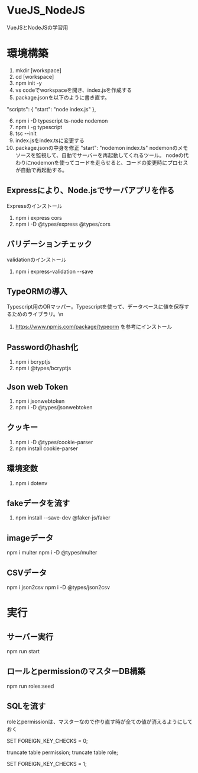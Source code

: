 # VueJS_NodeJS
VueJSとNodeJSの学習用

 # 環境構築

1. mkdir [workspace]
2. cd [workspace]
3. npm init -y
4. vs codeでworkspaceを開き、index.jsを作成する
5. package.jsonを以下のように書き直す。

"scripts": {
   "start": "node index.js"
 },

6. npm i -D typescript ts-node nodemon
7. npm i -g typescript
8. tsc --init
9. index.jsをindex.tsに変更する
10. package.jsonの中身を修正
  "start": "nodemon index.ts" 
nodemonのメモ
ソースを監視して、自動でサーバーを再起動してくれるツール。
nodeの代わりにnodemonを使ってコードを走らせると、コードの変更時にプロセスが自動で再起動する。

## Expressにより、Node.jsでサーバアプリを作る
Expressのインストール
  1. npm i express cors
  2. npm i -D @types/express @types/cors

## バリデーションチェック
validationのインストール
  1. npm i express-validation --save

## TypeORMの導入
Typescript用のORマッパー。Typescriptを使って、データベースに値を保存するためのライブラリ。\n
1. https://www.npmjs.com/package/typeorm を参考にインストール


## Passwordのhash化
1. npm i bcryptjs 
2. npm i @types/bcryptjs

## Json web Token
1. npm i jsonwebtoken 
2. npm i -D @types/jsonwebtoken

## クッキー
1. npm i -D @types/cookie-parser
2. npm install cookie-parser 

## 環境変数
1. npm i dotenv

## fakeデータを流す
1. npm install --save-dev @faker-js/faker

## imageデータ
npm i multer 
npm i -D @types/multer 

## CSVデータ
npm i json2csv 
npm i -D @types/json2csv

# 実行
## サーバー実行
npm run start

## ロールとpermissionのマスターDB構築
npm run roles:seed

## SQLを流す
roleとpermissionは、マスターなので作り直す時が全ての値が消えるようにしておく

SET FOREIGN_KEY_CHECKS = 0;

truncate table permission;
truncate table role;

SET FOREIGN_KEY_CHECKS = 1;

